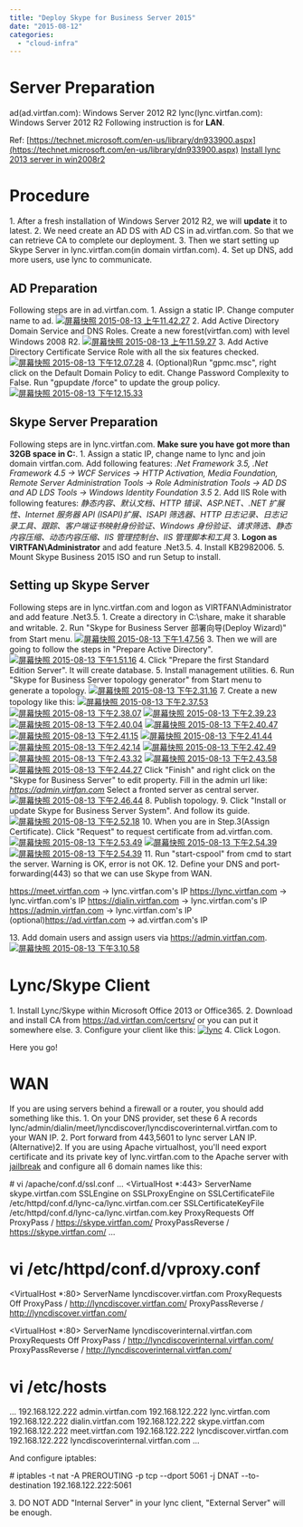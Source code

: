 ```yaml
---
title: "Deploy Skype for Business Server 2015"
date: "2015-08-12"
categories: 
  - "cloud-infra"
---
```


# Server Preparation

ad(ad.virtfan.com): Windows Server 2012 R2 lync(lync.virtfan.com): Windows Server 2012 R2 Following instruction is for **LAN**.

Ref: [https://technet.microsoft.com/en-us/library/dn933900.aspx](https://technet.microsoft.com/en-us/library/dn933900.aspx) [Install lync 2013 server in win2008r2](http://lync.community.ge/post/2012/07/18/Install-Lync-2013-in-windows-server-2008-r2-(Part-1).aspx)

# Procedure

1\. After a fresh installation of Windows Server 2012 R2, we will **update** it to latest. 2. We need create an AD DS with AD CS in ad.virtfan.com. So that we can retrieve CA to complete our deployment. 3. Then we start setting up Skype Server in lync.virtfan.com(in domain virtfan.com). 4. Set up DNS, add more users, use lync to communicate.

## AD Preparation

Following steps are in ad.virtfan.com. 1. Assign a static IP. Change computer name to ad. [![屏幕快照 2015-08-13 上午11.42.27](/blog/post/images/屏幕快照-2015-08-13-上午11.42.27-1024x632.png)](http://blog.lofyer.org/deploy-skype-for-business-server-2015/%e5%b1%8f%e5%b9%95%e5%bf%ab%e7%85%a7-2015-08-13-%e4%b8%8a%e5%8d%8811-42-27/) 2. Add Active Directory Domain Service and DNS Roles. Create a new forest(virtfan.com) with level Windows 2008 R2. [![屏幕快照 2015-08-13 上午11.59.27](/blog/post/images/屏幕快照-2015-08-13-上午11.59.27-300x172.png)](http://blog.lofyer.org/deploy-skype-for-business-server-2015/%e5%b1%8f%e5%b9%95%e5%bf%ab%e7%85%a7-2015-08-13-%e4%b8%8a%e5%8d%8811-59-27/) 3. Add Active Directory Certificate Service Role with all the six features checked. [![屏幕快照 2015-08-13 下午12.07.28](/blog/post/images/屏幕快照-2015-08-13-下午12.07.28-300x128.png)](http://blog.lofyer.org/deploy-skype-for-business-server-2015/%e5%b1%8f%e5%b9%95%e5%bf%ab%e7%85%a7-2015-08-13-%e4%b8%8b%e5%8d%8812-07-28/) 4. (Optional)Run "gpmc.msc", right click on the Default Domain Policy to edit. Change Password Complexity to False. Run "gpupdate /force" to update the group policy. [![屏幕快照 2015-08-13 下午12.15.33](/blog/post/images/屏幕快照-2015-08-13-下午12.15.33-1024x543.png)](http://blog.lofyer.org/deploy-skype-for-business-server-2015/%e5%b1%8f%e5%b9%95%e5%bf%ab%e7%85%a7-2015-08-13-%e4%b8%8b%e5%8d%8812-15-33/)

## Skype Server Preparation

Following steps are in lync.virtfan.com. **Make sure you have got more than 32GB space in C:**. 1. Assign a static IP, change name to lync and join domain virtfan.com. Add following features: _.Net Framework 3.5, .Net Framework 4.5 -> WCF Services -> HTTP Activation, Media Foundation, Remote Server Administration Tools -> Role Administration Tools -> AD DS and AD LDS Tools -> Windows Identity Foundation 3.5_ 2. Add IIS Role with following features: _静态内容、默认文档、HTTP 错误、ASP.NET、.NET 扩展性、Internet 服务器 API (ISAPI)扩展、ISAPI 筛选器、HTTP 日志记录、日志记录工具、跟踪、客户端证书映射身份验证、Windows 身份验证、请求筛选、静态内容压缩、动态内容压缩、IIS 管理控制台、IIS 管理脚本和工具_ 3. **Logon as VIRTFAN\\Administrator** and add feature .Net3.5. 4. Install KB2982006. 5. Mount Skype Business 2015 ISO and run Setup to install.

## Setting up Skype Server

Following steps are in lync.virtfan.com and logon as VIRTFAN\\Administrator and add feature .Net3.5. 1. Create a directory in C:\\share, make it sharable and writable. 2. Run "Skype for Business Server 部署向导(Deploy Wizard)" from Start menu. [![屏幕快照 2015-08-13 下午1.47.56](/blog/post/images/屏幕快照-2015-08-13-下午1.47.56.png)](http://blog.lofyer.org/deploy-skype-for-business-server-2015/%e5%b1%8f%e5%b9%95%e5%bf%ab%e7%85%a7-2015-08-13-%e4%b8%8b%e5%8d%881-47-56/) 3. Then we will are going to follow the steps in "Prepare Active Directory". [![屏幕快照 2015-08-13 下午1.51.16](/blog/post/images/屏幕快照-2015-08-13-下午1.51.16.png)](http://blog.lofyer.org/deploy-skype-for-business-server-2015/%e5%b1%8f%e5%b9%95%e5%bf%ab%e7%85%a7-2015-08-13-%e4%b8%8b%e5%8d%881-51-16/) 4. Click "Prepare the first Standard Edition Server". It will create database. 5. Install management utilities. 6. Run "Skype for Business Server topology generator" from Start menu to generate a topology. [![屏幕快照 2015-08-13 下午2.31.16](/blog/post/images/屏幕快照-2015-08-13-下午2.31.16.png)](http://blog.lofyer.org/deploy-skype-for-business-server-2015/%e5%b1%8f%e5%b9%95%e5%bf%ab%e7%85%a7-2015-08-13-%e4%b8%8b%e5%8d%882-31-16/) 7. Create a new topology like this: [![屏幕快照 2015-08-13 下午2.37.53](/blog/post/images/屏幕快照-2015-08-13-下午2.37.53.png)](http://blog.lofyer.org/deploy-skype-for-business-server-2015/%e5%b1%8f%e5%b9%95%e5%bf%ab%e7%85%a7-2015-08-13-%e4%b8%8b%e5%8d%882-37-53/) [![屏幕快照 2015-08-13 下午2.38.07](/blog/post/images/屏幕快照-2015-08-13-下午2.38.07.png)](http://blog.lofyer.org/deploy-skype-for-business-server-2015/%e5%b1%8f%e5%b9%95%e5%bf%ab%e7%85%a7-2015-08-13-%e4%b8%8b%e5%8d%882-38-07/) [![屏幕快照 2015-08-13 下午2.39.23](/blog/post/images/屏幕快照-2015-08-13-下午2.39.23.png)](http://blog.lofyer.org/deploy-skype-for-business-server-2015/%e5%b1%8f%e5%b9%95%e5%bf%ab%e7%85%a7-2015-08-13-%e4%b8%8b%e5%8d%882-39-23/) [![屏幕快照 2015-08-13 下午2.40.04](/blog/post/images/屏幕快照-2015-08-13-下午2.40.04.png)](http://blog.lofyer.org/deploy-skype-for-business-server-2015/%e5%b1%8f%e5%b9%95%e5%bf%ab%e7%85%a7-2015-08-13-%e4%b8%8b%e5%8d%882-40-04/) [![屏幕快照 2015-08-13 下午2.40.47](/blog/post/images/屏幕快照-2015-08-13-下午2.40.47.png)](http://blog.lofyer.org/deploy-skype-for-business-server-2015/%e5%b1%8f%e5%b9%95%e5%bf%ab%e7%85%a7-2015-08-13-%e4%b8%8b%e5%8d%882-40-47/) [![屏幕快照 2015-08-13 下午2.41.15](/blog/post/images/屏幕快照-2015-08-13-下午2.41.15.png)](http://blog.lofyer.org/deploy-skype-for-business-server-2015/%e5%b1%8f%e5%b9%95%e5%bf%ab%e7%85%a7-2015-08-13-%e4%b8%8b%e5%8d%882-41-15/) [![屏幕快照 2015-08-13 下午2.41.44](/blog/post/images/屏幕快照-2015-08-13-下午2.41.44.png)](http://blog.lofyer.org/deploy-skype-for-business-server-2015/%e5%b1%8f%e5%b9%95%e5%bf%ab%e7%85%a7-2015-08-13-%e4%b8%8b%e5%8d%882-41-44/) [![屏幕快照 2015-08-13 下午2.42.14](/blog/post/images/屏幕快照-2015-08-13-下午2.42.14.png)](http://blog.lofyer.org/deploy-skype-for-business-server-2015/%e5%b1%8f%e5%b9%95%e5%bf%ab%e7%85%a7-2015-08-13-%e4%b8%8b%e5%8d%882-42-14/) [![屏幕快照 2015-08-13 下午2.42.49](/blog/post/images/屏幕快照-2015-08-13-下午2.42.49.png)](http://blog.lofyer.org/deploy-skype-for-business-server-2015/%e5%b1%8f%e5%b9%95%e5%bf%ab%e7%85%a7-2015-08-13-%e4%b8%8b%e5%8d%882-42-49/) [![屏幕快照 2015-08-13 下午2.43.32](/blog/post/images/屏幕快照-2015-08-13-下午2.43.32.png)](http://blog.lofyer.org/deploy-skype-for-business-server-2015/%e5%b1%8f%e5%b9%95%e5%bf%ab%e7%85%a7-2015-08-13-%e4%b8%8b%e5%8d%882-43-32/) [![屏幕快照 2015-08-13 下午2.43.58](/blog/post/images/屏幕快照-2015-08-13-下午2.43.58.png)](http://blog.lofyer.org/deploy-skype-for-business-server-2015/%e5%b1%8f%e5%b9%95%e5%bf%ab%e7%85%a7-2015-08-13-%e4%b8%8b%e5%8d%882-43-58/) [![屏幕快照 2015-08-13 下午2.44.27](/blog/post/images/屏幕快照-2015-08-13-下午2.44.27.png)](http://blog.lofyer.org/deploy-skype-for-business-server-2015/%e5%b1%8f%e5%b9%95%e5%bf%ab%e7%85%a7-2015-08-13-%e4%b8%8b%e5%8d%882-44-27/) Click "Finish" and right click on the "Skype for Business Server" to edit property. Fill in the admin url like: _https://admin.virtfan.com_ Select a fronted server as central server. [![屏幕快照 2015-08-13 下午2.46.44](/blog/post/images/屏幕快照-2015-08-13-下午2.46.44.png)](http://blog.lofyer.org/deploy-skype-for-business-server-2015/%e5%b1%8f%e5%b9%95%e5%bf%ab%e7%85%a7-2015-08-13-%e4%b8%8b%e5%8d%882-46-44/) 8. Publish topology. 9. Click "Install or update Skype for Business Server System". And follow its guide. [![屏幕快照 2015-08-13 下午2.52.18](/blog/post/images/屏幕快照-2015-08-13-下午2.52.18.png)](http://blog.lofyer.org/deploy-skype-for-business-server-2015/%e5%b1%8f%e5%b9%95%e5%bf%ab%e7%85%a7-2015-08-13-%e4%b8%8b%e5%8d%882-52-18/) 10. When you are in Step.3(Assign Certificate). Click "Request" to request certificate from ad.virtfan.com. [![屏幕快照 2015-08-13 下午2.53.49](/blog/post/images/屏幕快照-2015-08-13-下午2.53.49.png)](http://blog.lofyer.org/deploy-skype-for-business-server-2015/%e5%b1%8f%e5%b9%95%e5%bf%ab%e7%85%a7-2015-08-13-%e4%b8%8b%e5%8d%882-53-49/) [![屏幕快照 2015-08-13 下午2.54.39](/blog/post/images/屏幕快照-2015-08-13-下午2.54.39.png)](http://blog.lofyer.org/deploy-skype-for-business-server-2015/%e5%b1%8f%e5%b9%95%e5%bf%ab%e7%85%a7-2015-08-13-%e4%b8%8b%e5%8d%882-54-39/) [![屏幕快照 2015-08-13 下午2.54.39](/blog/post/images/屏幕快照-2015-08-13-下午2.54.39.png)](http://blog.lofyer.org/deploy-skype-for-business-server-2015/%e5%b1%8f%e5%b9%95%e5%bf%ab%e7%85%a7-2015-08-13-%e4%b8%8b%e5%8d%882-54-39/) 11. Run "start-cspool" from cmd to start the server. Warning is OK, error is not OK. 12. Define your DNS and port-forwarding(443) so that we can use Skype from WAN.

https://meet.virtfan.com  ->  lync.virtfan.com's IP
https://lync.virtfan.com  ->  lync.virtfan.com's IP
https://dialin.virtfan.com  ->  lync.virtfan.com's IP
https://admin.virtfan.com  ->  lync.virtfan.com's IP
(optional)https://ad.virtfan.com  ->  ad.virtfan.com's IP

13\. Add domain users and assign users via https://admin.virtfan.com. [![屏幕快照 2015-08-13 下午3.10.58](/blog/post/images/屏幕快照-2015-08-13-下午3.10.58-1024x538.png)](http://blog.lofyer.org/deploy-skype-for-business-server-2015/%e5%b1%8f%e5%b9%95%e5%bf%ab%e7%85%a7-2015-08-13-%e4%b8%8b%e5%8d%883-10-58/)

# Lync/Skype Client

1\. Install Lync/Skype within Microsoft Office 2013 or Office365. 2. Download and install CA from https://ad.virtfan.com/certsrv/ or you can put it somewhere else. 3. Configure your client like this: [![lync](/blog/post/images/lync.png)](http://blog.lofyer.org/deploy-skype-for-business-server-2015/lync/) 4. Click Logon.

Here you go!

# WAN

If you are using servers behind a firewall or a router, you should add something like this. 1. On your DNS provider, set these 6 A records lync/admin/dialin/meet/lyncdiscover/lyncdiscoverinternal.virtfan.com to your WAN IP. 2. Port forward from 443,5601 to lync server LAN IP. (Alternative)2. If you are using Apache virtualhost, you'll need export certificate and its private key of lync.virtfan.com to the Apache server with [jailbreak](https://github.com/iSECPartners/jailbreak-Windows.git) and configure all 6 domain names like this:

\# vi /apache/conf.d/ssl.conf
...
<VirtualHost \*:443>
ServerName skype.virtfan.com
SSLEngine on
SSLProxyEngine on
SSLCertificateFile /etc/httpd/conf.d/lync-ca/lync.virtfan.com.cer
SSLCertificateKeyFile /etc/httpd/conf.d/lync-ca/lync.virtfan.com.key
ProxyRequests Off
ProxyPass / https://skype.virtfan.com/
ProxyPassReverse / https://skype.virtfan.com/
</VirtualHost>
...

# vi /etc/httpd/conf.d/vproxy.conf

<VirtualHost \*:80>
    ServerName lyncdiscover.virtfan.com
    ProxyRequests Off
    ProxyPass / http://lyncdiscover.virtfan.com/
    ProxyPassReverse / http://lyncdiscover.virtfan.com/
</VirtualHost>

<VirtualHost \*:80>
    ServerName lyncdiscoverinternal.virtfan.com
    ProxyRequests Off
    ProxyPass / http://lyncdiscoverinternal.virtfan.com/
    ProxyPassReverse / http://lyncdiscoverinternal.virtfan.com/
</VirtualHost>

 

# vi /etc/hosts
...
192.168.122.222 admin.virtfan.com
192.168.122.222 lync.virtfan.com
192.168.122.222 dialin.virtfan.com
192.168.122.222 skype.virtfan.com
192.168.122.222 meet.virtfan.com
192.168.122.222 lyncdiscover.virtfan.com
192.168.122.222 lyncdiscoverinternal.virtfan.com
...

And configure iptables:

\# iptables -t nat -A PREROUTING -p tcp  --dport 5061 -j DNAT --to-destination 192.168.122.222:5061

3\. DO NOT ADD "Internal Server" in your lync client, "External Server" will be enough.
